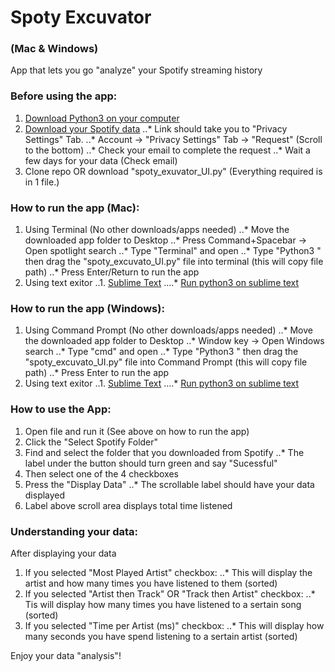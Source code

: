 # Spoty Excuvator
### (Mac & Windows)

App that lets you go "analyze" your Spotify streaming history


### Before using the app:
1. [Download Python3 on your computer](https://www.python.org/downloads/)
2. [Download your Spotify data](https://www.spotify.com/us/account/privacy/)
..* Link should take you to "Privacy Settings" Tab.
..* Account -> "Privacy Settings" Tab -> "Request" (Scroll to the bottom)
..* Check your email to complete the request
..* Wait a few days for your data (Check email)
3. Clone repo OR download "spoty_exuvator_UI.py" (Everything required is in 1 file.)


### How to run the app (Mac):
1. Using Terminal (No other downloads/apps needed)
..* Move the downloaded app folder to Desktop
..* Press Command+Spacebar -> Open spotlight search
..* Type "Terminal" and open
..* Type "Python3 " then drag the "spoty_excuvato_UI.py" file into terminal (this will copy file path)
..* Press Enter/Return to run the app
2. Using text exitor
..1. [Sublime Text](https://www.sublimetext.com/download)
....* [Run python3 on sublime text](https://medium.com/@hariyanto.tan95/set-up-sublime-text-3-to-use-python-3-c845b742c720)


### How to run the app (Windows):
1. Using Command Prompt (No other downloads/apps needed)
..* Move the downloaded app folder to Desktop
..* Window key -> Open Windows search
..* Type "cmd" and open
..* Type "Python3 " then drag the "spoty_excuvato_UI.py" file into Command Prompt (this will copy file path)
..* Press Enter to run the app
2. Using text exitor
..1. [Sublime Text](https://www.sublimetext.com/download)
....* [Run python3 on sublime text](https://medium.com/@hariyanto.tan95/set-up-sublime-text-3-to-use-python-3-c845b742c720)


### How to use the App:
1. Open file and run it (See above on how to run the app)
2. Click the "Select Spotify Folder"
3. Find and select the folder that you downloaded from Spotify
..* The label under the button should turn green and say "Sucessful"
4. Then select one of the 4 checkboxes
5. Press the "Display Data"
..* The scrollable label should have your data displayed
6. Label above scroll area displays total time listened


### Understanding your data:
After displaying your data
1. If you selected "Most Played Artist" checkbox:
..* This will display the artist and how many times you have listened to them (sorted)
2. If you selected "Artist then Track" OR "Track then Artist" checkbox:
..* Tis will display how many times you have listened to a sertain song (sorted)
3. If you selected "Time per Artist (ms)" checkbox:
..* This will display how many seconds you have spend listening to a sertain artist (sorted)


Enjoy your data "analysis"!
